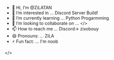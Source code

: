 - 👋 Hi, I’m @ZiLATAN
- 👀 I’m interested in ... Discord Server Build!
- 🌱 I’m currently learning ... Python Progarmming
- 💞️ I’m looking to collaborate on ... </>
- 📫 How to reach me ... Discord-> zixobouy
- 😄 Pronouns: ... ZiLA
- ⚡ Fun fact: ... I'm noob

</>

